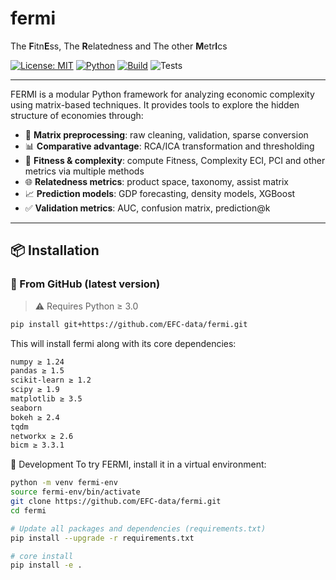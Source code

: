 # fermi

The **F**itn**E**ss, The **R**elatedness and The other **M**etr**I**cs

[![License: MIT](https://img.shields.io/badge/license-MIT-green.svg)](LICENSE)
[![Python](https://img.shields.io/badge/python-3.8+-blue.svg)](#)
[![Build](https://img.shields.io/badge/build-passing-brightgreen)](#)
![Tests](https://img.shields.io/badge/tests-passing-brightgreen?style=flat-square)

---

FERMI is a modular Python framework for analyzing economic complexity using matrix-based techniques.
It provides tools to explore the hidden structure of economies through:

- 🧹 **Matrix preprocessing**: raw cleaning, validation, sparse conversion
- 📊 **Comparative advantage**: RCA/ICA transformation and thresholding
- 🧠 **Fitness & complexity**: compute Fitness, Complexity ECI, PCI and other metrics via multiple methods
- 🌐 **Relatedness metrics**: product space, taxonomy, assist matrix
- 📈 **Prediction models**: GDP forecasting, density models, XGBoost
- ✅ **Validation metrics**: AUC, confusion matrix, prediction@k

---

## 📦 Installation

### 🔄 From GitHub (latest version)

> ⚠️ Requires Python ≥ 3.0

```bash
pip install git+https://github.com/EFC-data/fermi.git
```
This will install fermi along with its core dependencies:
```bash
numpy ≥ 1.24
pandas ≥ 1.5
scikit-learn ≥ 1.2
scipy ≥ 1.9
matplotlib ≥ 3.5
seaborn
bokeh ≥ 2.4
tqdm
networkx ≥ 2.6
bicm ≥ 3.3.1
```

🧪 Development
To try FERMI, install it in a virtual environment:

```bash
python -m venv fermi-env
source fermi-env/bin/activate
git clone https://github.com/EFC-data/fermi.git
cd fermi

# Update all packages and dependencies (requirements.txt)
pip install --upgrade -r requirements.txt

# core install
pip install -e .
```


